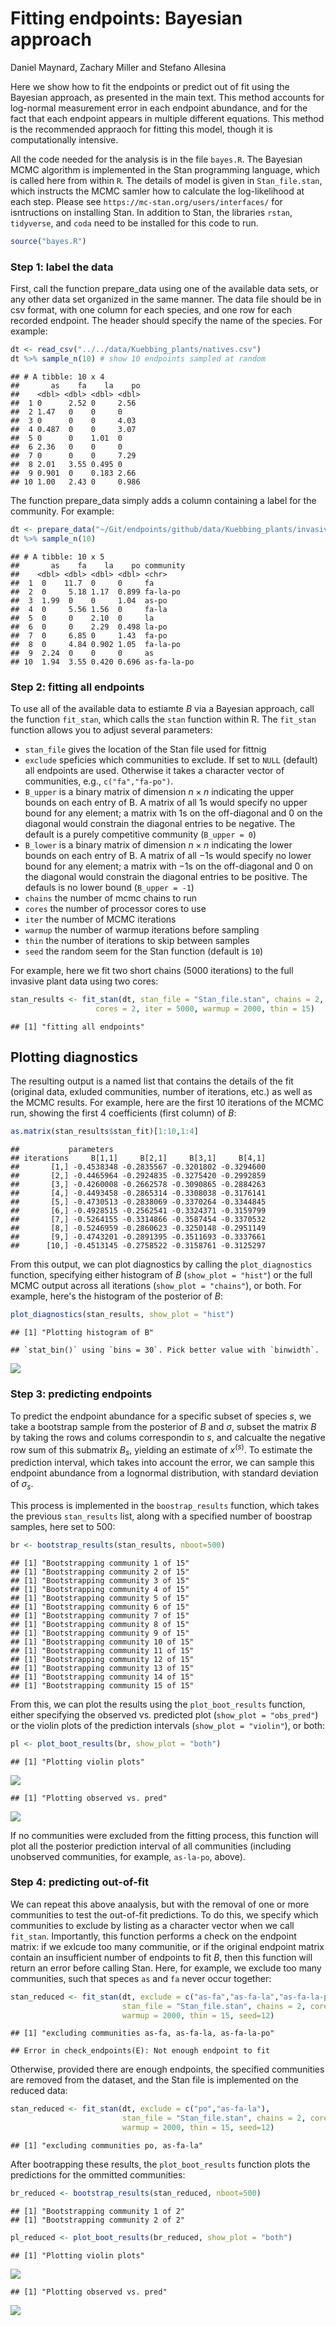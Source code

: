 Fitting endpoints: Bayesian approach
================
Daniel Maynard, Zachary Miller and Stefano Allesina

Here we show how to fit the endpoints or predict out of fit using the Bayesian approach, as presented in the main text. This method accounts for log-normal measurement error in each endpoint abundance, and for the fact that each endpoint appears in multiple different equations. This method is the recommended appraoch for fitting this model, though it is computationally intensive.

All the code needed for the analysis is in the file `bayes.R`. The Bayesian MCMC algorithm is implemented in the Stan programming language, which is called here from within `R`. The details of model is given in `Stan_file.stan`, which instructs the MCMC samler how to calculate the log-likelihood at each step. Please see `https://mc-stan.org/users/interfaces/` for isntructions on installing Stan. In addition to Stan, the libraries `rstan`, `tidyverse`, and `coda` need to be installed for this code to run.

``` r
source("bayes.R")
```

### Step 1: label the data

First, call the function prepare\_data using one of the available data sets, or any other data set organized in the same manner. The data file should be in csv format, with one column for each species, and one row for each recorded endpoint. The header should specify the name of the species. For example:

``` r
dt <- read_csv("../../data/Kuebbing_plants/natives.csv")
dt %>% sample_n(10) # show 10 endpoints sampled at random
```

    ## # A tibble: 10 x 4
    ##       as    fa    la    po
    ##    <dbl> <dbl> <dbl> <dbl>
    ##  1 0      2.52 0     2.56 
    ##  2 1.47   0    0     0    
    ##  3 0      0    0     4.03 
    ##  4 0.487  0    0     3.07 
    ##  5 0      0    1.01  0    
    ##  6 2.36   0    0     0    
    ##  7 0      0    0     7.29 
    ##  8 2.01   3.55 0.495 0    
    ##  9 0.901  0    0.183 2.66 
    ## 10 1.00   2.43 0     0.986

The function prepare\_data simply adds a column containing a label for the community. For example:

``` r
dt <- prepare_data("~/Git/endpoints/github/data/Kuebbing_plants/invasives.csv")
dt %>% sample_n(10)
```

    ## # A tibble: 10 x 5
    ##       as    fa    la    po community  
    ##    <dbl> <dbl> <dbl> <dbl> <chr>      
    ##  1  0    11.7  0     0     fa         
    ##  2  0     5.18 1.17  0.899 fa-la-po   
    ##  3  1.99  0    0     1.04  as-po      
    ##  4  0     5.56 1.56  0     fa-la      
    ##  5  0     0    2.10  0     la         
    ##  6  0     0    2.29  0.498 la-po      
    ##  7  0     6.85 0     1.43  fa-po      
    ##  8  0     4.84 0.902 1.05  fa-la-po   
    ##  9  2.24  0    0     0     as         
    ## 10  1.94  3.55 0.420 0.696 as-fa-la-po

### Step 2: fitting all endpoints

To use all of the available data to estiamte *B* via a Bayesian approach, call the function `fit_stan`, which calls the `stan` function within R. The `fit_stan` function allows you to adjust several parameters:

-   `stan_file` gives the location of the Stan file used for fittnig
-   `exclude` speficies which communities to exclude. If set to `NULL` (default) all endpoints are used. Otherwise it takes a character vector of communities, e.g., `c("fa","fa-po")`.
-   `B_upper` is a binary matrix of dimension *n* × *n* indicating the upper bounds on each entry of B. A matrix of all 1s would specify no upper bound for any element; a matrix with 1s on the off-diagonal and 0 on the diagonal would constrain the diagonal entries to be negative. The default is a purely competitive community (`B_upper = 0`)
-   `B_lower` is a binary matrix of dimension *n* × *n* indicating the lower bounds on each entry of B. A matrix of all −1s would specify no lower bound for any element; a matrix with −1s on the off-diagonal and 0 on the diagonal would constrain the diagonal entries to be positive. The defauls is no lower bound (`B_upper = -1`)
-   `chains` the number of mcmc chains to run
-   `cores` the number of processor cores to use
-   `iter` the number of MCMC iterations
-   `warmup` the number of warmup iterations before sampling
-   `thin` the number of iterations to skip between samples
-   `seed` the random seem for the Stan function (default is `10`)

For example, here we fit two short chains (5000 iterations) to the full invasive plant data using two cores:

``` r
stan_results <- fit_stan(dt, stan_file = "Stan_file.stan", chains = 2, 
                   cores = 2, iter = 5000, warmup = 2000, thin = 15)
```

    ## [1] "fitting all endpoints"

Plotting diagnostics
--------------------

The resulting output is a named list that contains the details of the fit (original data, exluded communities, number of iterations, etc.) as well as the MCMC results. For example, here are the first 10 iterations of the MCMC run, showing the first 4 coefficients (first column) of *B*:

``` r
as.matrix(stan_results$stan_fit)[1:10,1:4]
```

    ##           parameters
    ## iterations     B[1,1]     B[2,1]     B[3,1]     B[4,1]
    ##       [1,] -0.4538348 -0.2835567 -0.3201802 -0.3294600
    ##       [2,] -0.4465964 -0.2924835 -0.3275420 -0.2992859
    ##       [3,] -0.4260008 -0.2662578 -0.3090865 -0.2884263
    ##       [4,] -0.4493458 -0.2865314 -0.3308038 -0.3176141
    ##       [5,] -0.4730513 -0.2838069 -0.3370264 -0.3344845
    ##       [6,] -0.4928515 -0.2562541 -0.3324371 -0.3159799
    ##       [7,] -0.5264155 -0.3314866 -0.3587454 -0.3370532
    ##       [8,] -0.5246959 -0.2860623 -0.3250148 -0.2951149
    ##       [9,] -0.4743201 -0.2891395 -0.3511693 -0.3337661
    ##      [10,] -0.4513145 -0.2758522 -0.3158761 -0.3125297

From this output, we can plot diagnostics by calling the `plot_diagnostics` function, specifying either histogram of *B* (`show_plot = "hist"`) or the full MCMC output across all iterations (`show_plot = "chains"`), or both. For example, here's the histogram of the posterior of *B*:

``` r
plot_diagnostics(stan_results, show_plot = "hist") 
```

    ## [1] "Plotting histogram of B"

    ## `stat_bin()` using `bins = 30`. Pick better value with `binwidth`.

![](bayes_files/figure-markdown_github/unnamed-chunk-6-1.png)

### Step 3: predicting endpoints

To predict the endpoint abundance for a specific subset of species *s*, we take a bootstrap sample from the posterior of *B* and *σ*, subset the matrix *B* by taking the rows and colums correspondin to *s*, and calcualte the negative row sum of this submatrix *B*<sub>*s*</sub>, yielding an estimate of *x*<sup>(*s*)</sup>. To estimate the prediction interval, which takes into account the error, we can sample this endpoint abundance from a lognormal distribution, with standard deviation of *σ*<sub>*s*</sub>.

This process is implemented in the `boostrap_results` function, which takes the previous `stan_results` list, along with a specified number of boostrap samples, here set to 500:

``` r
br <- bootstrap_results(stan_results, nboot=500)
```

    ## [1] "Bootstrapping community 1 of 15"
    ## [1] "Bootstrapping community 2 of 15"
    ## [1] "Bootstrapping community 3 of 15"
    ## [1] "Bootstrapping community 4 of 15"
    ## [1] "Bootstrapping community 5 of 15"
    ## [1] "Bootstrapping community 6 of 15"
    ## [1] "Bootstrapping community 7 of 15"
    ## [1] "Bootstrapping community 8 of 15"
    ## [1] "Bootstrapping community 9 of 15"
    ## [1] "Bootstrapping community 10 of 15"
    ## [1] "Bootstrapping community 11 of 15"
    ## [1] "Bootstrapping community 12 of 15"
    ## [1] "Bootstrapping community 13 of 15"
    ## [1] "Bootstrapping community 14 of 15"
    ## [1] "Bootstrapping community 15 of 15"

From this, we can plot the results using the `plot_boot_results` function, either specifying the observed vs. predicted plot (`show_plot = "obs_pred"`) or the violin plots of the prediction intervals (`show_plot = "violin"`), or both:

``` r
pl <- plot_boot_results(br, show_plot = "both")
```

    ## [1] "Plotting violin plots"

![](bayes_files/figure-markdown_github/unnamed-chunk-8-1.png)

    ## [1] "Plotting observed vs. pred"

![](bayes_files/figure-markdown_github/unnamed-chunk-8-2.png)

If no communities were excluded from the fitting process, this function will plot all the posterior prediction interval of all communities (including unobserved communities, for example, `as-la-po`, above).

### Step 4: predicting out-of-fit

We can repeat this above anaalysis, but with the removal of one or more communities to test the out-of-fit predictions. To do this, we specify which communities to exclude by listing as a character vector when we call `fit_stan`. Importantly, this function performs a check on the endpoint matrix: if we exlcude too many communitie, or if the original endpoint matrix contain an insufficient number of endpoints to fit *B*, then this function will return an error before calling Stan. Here, for example, we exclude too many communities, such that speces `as` and `fa` never occur together:

``` r
stan_reduced <- fit_stan(dt, exclude = c("as-fa","as-fa-la","as-fa-la-po"),
                         stan_file = "Stan_file.stan", chains = 2, cores = 2, iter = 5000, 
                         warmup = 2000, thin = 15, seed=12)
```

    ## [1] "excluding communities as-fa, as-fa-la, as-fa-la-po"

    ## Error in check_endpoints(E): Not enough endpoint to fit

Otherwise, provided there are enough endpoints, the specified communities are removed from the dataset, and the Stan file is implemented on the reduced data:

``` r
stan_reduced <- fit_stan(dt, exclude = c("po","as-fa-la"),
                         stan_file = "Stan_file.stan", chains = 2, cores = 2, iter = 5000, 
                         warmup = 2000, thin = 15, seed=12)
```

    ## [1] "excluding communities po, as-fa-la"

After bootrapping these results, the `plot_boot_results` function plots the predictions for the ommitted communities:

``` r
br_reduced <- bootstrap_results(stan_reduced, nboot=500)
```

    ## [1] "Bootstrapping community 1 of 2"
    ## [1] "Bootstrapping community 2 of 2"

``` r
pl_reduced <- plot_boot_results(br_reduced, show_plot = "both")
```

    ## [1] "Plotting violin plots"

![](bayes_files/figure-markdown_github/unnamed-chunk-11-1.png)

    ## [1] "Plotting observed vs. pred"

![](bayes_files/figure-markdown_github/unnamed-chunk-11-2.png)
